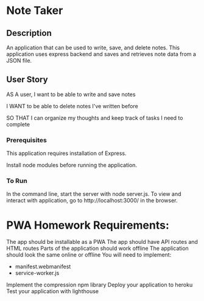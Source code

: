 # Note Taker

## Description

An application that can be used to write, save, and delete notes. This application uses express backend and saves and retrieves note data from a JSON file.

## User Story

AS A user, I want to be able to write and save notes

I WANT to be able to delete notes I've written before

SO THAT I can organize my thoughts and keep track of tasks I need to complete

### Prerequisites

This application requires installation of Express. 

Install node modules before running the application.

### To Run

In the command line, start the server with node server.js. To view and interact with application, go to http://localhost:3000/ in the browser.

# PWA Homework Requirements:
The app should be installable as a PWA
The app should have API routes and HTML routes
Parts of the application should work offline
The application should look the same online or offline
You will need to implement:

  - manifest.webmanifest
  - service-worker.js

Implement the compression npm library
Deploy your application to heroku
Test your application with lighthouse





